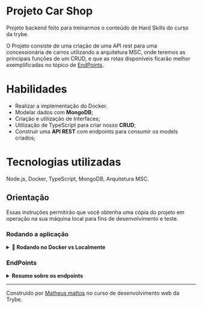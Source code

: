 # Projeto Car Shop

Projeto backend feito para treinarmos o conteúdo de Hard Skills do curso da trybe.

O Projeto consiste de uma criação de uma API rest para uma concessionária de carros utilizando a arquitetura MSC, onde teremos as principais funções de um CRUD, e que as rotas disponíveis ficarão melhor exemplificadas no tópico de [EndPoints](#endpoints).

# Habilidades

- Realizar a implementação do Docker.
- Modelar dados com **MongoDB**;
- Criação e utilização de Interfaces;
- Utilização de TypeScript para criar nosso **CRUD**;
- Construir uma **API REST** com endpoints para consumir os models criados;

# Tecnologias utilizadas

Node.js, Docker, TypeScript, MongoDB, Arquitetura MSC.

## Orientação

Essas instruções permitirão que você obtenha uma cópia do projeto em operação na sua máquina local para fins de desenvolvimento e teste.

### Rodando a aplicação

<details>
  <summary><strong>🐋 Rodando no Docker vs Localmente</strong></summary>
 
  ## 👉 Com Docker
  
  1. Clone o repositório:
  
  ```
  git clone git@github.com:matheusmattos7/Project-Car-Shop.git
  ```
  
  2. Inicie a aplicação:
  
  ```
  docker-compose up -d --build
  ```
  3. A aplicação estará rodando na porta 3001, portanto, basta acessá-la em: http://localhost:3001
  
  4. Caso queira parar a aplicação execute o comando 
  
  ```
  docker-compose down
  ```
  ## Caso não tenho o banco MongoDB instalado
  Caso não tenha o MongoDB instalado em sua máquina e deseje usar o Docker, é só seguir os passos a seguir:

  1. Baixe a imagem do MongoDB:

  ```sh
  docker pull mongo
  ```

  2. Crie o contêiner do MongoDB:

  ```sh
  docker run --name <nome-do-container> -p 27017:27017 -d mongo
  ```

  3. Confira se o contêiner está rodando:

  ```sh
  docker ps
  ```
  ## 👉 Sem Docker

  1. Clone o repositório:
  
  ```
  git clone git@github.com:matheusmattos7/Project-Car-Shop.git
  ```
  2. Instale as dependências da aplicação:
  
  ```
  npm install
  ```
  3. Inicie a aplicação com o comando:
  
  ```
  npm start
  ```
  4. A aplicação estará rodando na porta 3001, portanto, basta acessá-la em: http://localhost:3001
  
  <br/>
</details>

### EndPoints

<details>
<summary><strong>Resumo sobre os endpoints</strong></summary>

- POST `/cars` que deve receber no body os campos `model`, `year`, `color`, `buyValue`, `seatsQty` e `doorsQty`.
- GET `/cars` que retorna todos os carros cadastrados.
- GET `/cars/:id` que retorna o carro pertencente ao id passado por parâmetro.
- PUT `/cars/:id` que pode atualizar os parâmetros do carro pertencente ao id passado por parâmetro.
- DELETE `/cars/:id` que é possível deletar o carropertencente ao id passado por parâmetro.

</details>

---
Construído por [Matheus mattos](https://gist.github.com/matheusmattos7) no curso de desenvolvimento web da Trybe.
